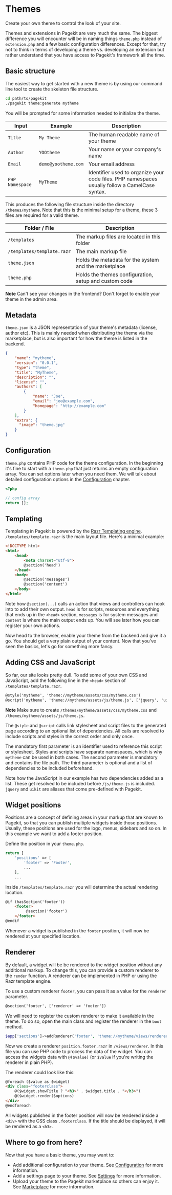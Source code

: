 # Themes

<p class="uk-article-lead">Create your own theme to control the look of your site.</p>

Themes and extensions in Pagekit are very much the same. The biggest difference
you will encounter will be in naming things `theme.php` instead of
`extension.php` and a few basic configuration differences. Except for that, try
not to think in terms of developing a theme vs. developing an extension but
rather understand that you have access to Pagekit's framework all the time.

## Basic structure

The easiest way to get started with a new theme is by using
our command line tool to create the skeleton file structure.

```bash
cd path/to/pagekit
./pagekit theme:generate mytheme
```

You will be prompted for some information needed to initialize the theme.

| Input             | Example               | Description |
|-------------------|-----------------------|--------------|
| `Title`           | `My Theme`            | The human readable name of your theme
| `Author`          | `YOOtheme`            | Your name or your company's name
| `Email`           | `demo@yootheme.com`   | Your email address
| `PHP Namespace`   | `MyTheme`             | Identifier used to organize your code files. PHP namespaces usually follow a CamelCase syntax.

This produces the following file structure inside the directory `/themes/mytheme`. Note that this is the minimal setup for a theme, these 3 files are required for a valid theme.

| Folder / File | Description |
|---------------|-------------|
| `/templates` | The markup files are located in this folder |
| `/templates/template.razr` | The main markup file |
| `theme.json` | Holds the metadata for the system and the marketplace |
| `theme.php` | Holds the themes configuration, setup and custom code |

**Note** Can't see your changes in the frontend? Don't forget to enable your theme in the admin area.

## Metadata

`theme.json` is a JSON representation of your theme's metadata (license, author etc). This is mainly needed when distributing the theme via the marketplace, but is also important for how the theme is listed in the backend.

```json
{
    "name": "mytheme",
    "version": "0.0.1",
    "type": "theme",
    "title": "MyTheme",
    "description": "",
    "license": "",
    "authors": [
        {
            "name": "Joe",
            "email": "joe@example.com",
            "homepage": "http://example.com"
        }
    ],
    "extra": {
      "image": "theme.jpg"
    }
}
```

## Configuration

`theme.php` contains PHP code for the theme configuration. In the beginning it's fine to start with a `theme.php` that just returns an empty configuration array. You can set options later when you need them. We will talk about detailed configuration options in the [Configuration](configuration.md) chapter.


```php
<?php

// config array
return [];
```

## Templating

Templating in Pagekit is powered by the [Razr Templating engine](https://github.com/pagekit/razr). `/templates/template.razr` is the main layout file.
Here's a minimal example:

```html
<!DOCTYPE html>
<html>
    <head>
        <meta charset="utf-8">
        @section('head')
    </head>
    <body>
        @section('messages')
        @section('content')
    </body>
</html>
```

Note how `@section(...)` calls an action that views and controllers can hook into to add their own output. `head` is for scripts, resources and everything that ends up in the `<head>` section, `messages` is for system messages and `content` is where the main output ends up. You will see later how you can register your own actions.

Now head to the browser, enable your theme from the backend and give it a go. You should get a very plain output of your content. Now that you've seen the basics, let's go for something more fancy.

## Adding CSS and JavaScript

So far, our site looks pretty dull. To add some of your own CSS and JavaScript, add the following line in the `<head>` section of `/templates/template.razr`.

```html
@style('mytheme', 'theme://mytheme/assets/css/mytheme.css')
@script('mytheme', 'theme://mytheme/assets/js/theme.js', ['jquery', 'uikit'])
```

**Note** Make sure to create `/themes/mytheme/assets/css/mytheme.css` and `/themes/mytheme/assets/js/theme.js`.

The `@style` and `@script` calls link stylesheet and script files to the generated page according to an optional list of dependencies. All calls are resolved to include scripts and styles in the correct order and only once.

The mandatory first parameter is an identifier used to reference this script or stylesheet. Styles and scripts have separate namespaces, which is why `mytheme` can be used in both cases. The second parameter is mandatory and contains the file path. The third parameter is optional and a list of dependencies to be included beforehand.

Note how the JavaScript in our example has two dependencies added as a list. These get resolved to be included before `/js/theme.js` is included. `jquery` and `uikit` are aliases that come pre-defined with Pagekit.

## Widget positions

Positions are a concept of defining areas in your markup that are known to Pagekit, so that you can publish multiple widgets inside those positions. Usually, these positions are used for the logo, menus, sidebars and so on. In this example we want to add a footer position.

Define the position in your `theme.php`.

```php
return [
    'positions' => [
        'footer' => 'Footer',
        ...
    ],
    ...
```

Inside `/templates/template.razr` you will determine the actual rendering location.

```html
@if (hasSection('footer'))
    <footer>
         @section('footer')
    </footer>
@endif
```

Whenever a widget is published in the `footer` position, it will now be rendered at your specified location.

## Renderer

By default, a widget will be be rendered to the widget position without any additional markup. To change this, you can provide a custom renderer to the `render` function. A renderer can be implemented in PHP or using the Razr template engine.

To use a custom renderer `footer`, you can pass it as a value for the `renderer` parameter.

```html
@section('footer', ['renderer' => 'footer'])
```
We will need to register the custom renderer to make it available in the theme. To do so, open the main class and register the renderer in the `boot` method.
```php
$app['sections']->addRenderer('footer', 'theme://mytheme/views/renderer/position.footer.razr');
```

Now we create a renderer `position.footer.razr` in `/views/renderer`.
In this file you can use PHP code to process the data of the widget. You can access the widgets data with `@($value)` (or `$value` if you're writing the renderer in plain PHP).

The renderer could look like this:

```html
@foreach ($value as $widget)
<div class="footerclass">
    @($widget.showTitle ? "<h3>" . $widget.title . "</h3>")
    @($widget.render($options)
</div>
@endforeach
```

All widgets published in the footer position will now be rendered inside a `<div>` with the CSS class `.footerclass`. If the title should be displayed, it will be rendered as a `<h3>`.

## Where to go from here?

Now that you have a basic theme, you may want to:

- Add additional configuration to your theme. See [Configuration](configuration.md) for more information.
- Add a settings page to your theme. See [Settings](settings.md) for more information.
- Upload your theme to the Pagekit marketplace so others can enjoy it. See [Marketplace](marketplace.md) for more information.
